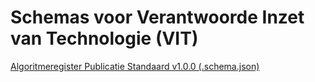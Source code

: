 # Schemas voor Verantwoorde Inzet van Technologie (VIT)

[Algoritmeregister Publicatie Standaard v1.0.0 (.schema.json)](/algoritmeregister-publicatiestandaard-v1.0.0.schema.json)
